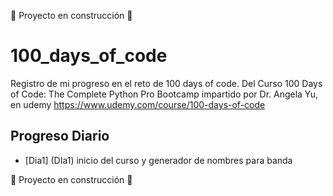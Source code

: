 :construction: Proyecto en construcción :construction:
# 100_days_of_code

Registro de mi progreso en el reto de 100 days of code. 
Del Curso 100 Days of Code: The Complete Python Pro Bootcamp impartido por Dr. Angela Yu, en udemy 
https://www.udemy.com/course/100-days-of-code 


## Progreso Diario
- [Dia1] (DIa1) inicio del curso y generador de nombres para banda  

:construction: Proyecto en construcción :construction:
